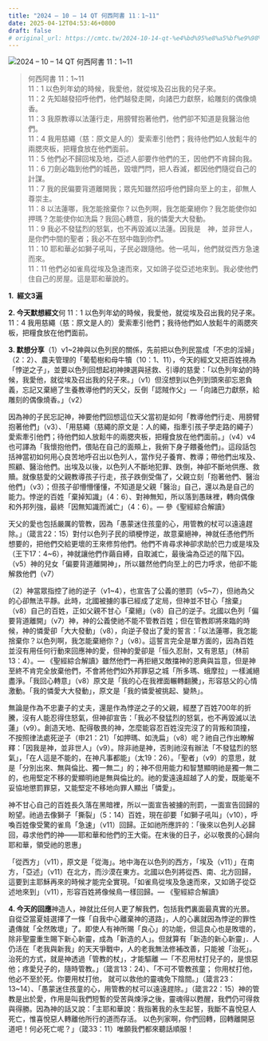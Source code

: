 ```yaml
---
title: "2024 – 10 – 14 QT 何西阿書 11：1~11"
date: 2025-04-12T04:53:46+0800
draft: false
# original_url: https://cmtc.tw/2024-10-14-qt-%e4%bd%95%e8%a5%bf%e9%98%bf%e6%9b%b8-11%ef%bc%9a111
---
```


![2024 – 10 – 14 QT 何西阿書 11：1\~11](/images/qt.jpg  "2024 – 10 – 14 QT 何西阿書 11：1\~11")

> 何西阿書 11：1\~11  
> 11：1 以色列年幼的時候，我愛他，就從埃及召出我的兒子來。  
> 11：2 先知越發招呼他們，他們越發走開，向諸巴力獻祭，給雕刻的偶像燒香。  
> 11：3 我原教導以法蓮行走，用膀臂抱著他們，他們卻不知道是我醫治他們。  
> 11：4 我用慈繩（慈：原文是人的）愛索牽引他們；我待他們如人放鬆牛的兩腮夾板，把糧食放在他們面前。  
> 11：5 他們必不歸回埃及地，亞述人卻要作他們的王，因他們不肯歸向我。  
> 11：6 刀劍必臨到他們的城邑，毀壞門閂，把人吞滅，都因他們隨從自己的計謀。  
> 11：7 我的民偏要背道離開我；眾先知雖然招呼他們歸向至上的主，卻無人尊崇主。  
> 11：8 以法蓮哪，我怎能捨棄你？以色列啊，我怎能棄絕你？我怎能使你如押瑪？怎能使你如洗扁？我回心轉意，我的憐愛大大發動。  
> 11：9 我必不發猛烈的怒氣，也不再毀滅以法蓮。因我是　神，並非世人，是你們中間的聖者；我必不在怒中臨到你們。  
> 11：10 耶和華必如獅子吼叫，子民必跟隨他。他一吼叫，他們就從西方急速而來。  
> 11：11 他們必如雀鳥從埃及急速而來，又如鴿子從亞述地來到。我必使他們住自己的房屋。這是耶和華說的。

**1.  經文3遍**

**2. 今天默想經文**何 11：1 以色列年幼的時候，我愛他，就從埃及召出我的兒子來。  
11：4 我用慈繩（慈：原文是人的）愛索牽引他們；我待他們如人放鬆牛的兩腮夾板，把糧食放在他們面前。

**3. 默想分享**（1）v1\~2神與以色列民的關係，先前把以色列民當成「不忠的淫婦」（2：2）、農夫管理的「葡萄樹和母牛犢（10：1、11），今天的經文又把百姓視為「悖逆之子」，並要以色列回想起初神揀選與拯救、引導的慈愛：「以色列年幼的時候，我愛他，就從埃及召出我的兒子來。」（v1）但沒想到以色列到頭來卻忘恩負義，忘記又棄絕了生養教導他們的天父，反倒「認賊作父」—「向諸巴力獻祭，給雕刻的偶像燒香。」（v2）

因為神的子民忘記神，神要他們回想這位天父當初是如何「教導他們行走、用膀臂抱著他們」（v3）、「用慈繩（慈繩的原文是：人的繩，指牽引孩子學走路的繩子）愛索牽引他們；待他們如人放鬆牛的兩腮夾板，把糧食放在他們面前。」（v4）v4也可譯為「我懷抱他們，偎貼在自己的面頰上，我俯下身子餵養他們」。這段話包括神當初如何用心良苦地呼召出以色列人，當作兒子養育、教導；帶他們出埃及、照顧、醫治他們。出埃及以後，以色列人不斷地犯罪、跌倒，神卻不斷地供應、救贖。就像慈愛的父親教導孩子行走，孩子跌倒受傷了，父親立刻「抱著他們、醫治他們」（v3）；但孩子卻懵懵懂懂，不知道是父親「醫治」自己，還以為是自己的能力。悖逆的百姓「棄掉知識」（4：6）、對神無知，所以落到愚昧裡，轉向偶像和外邦列強，最終「因無知識而滅亡」（4：6）。— 參《聖經綜合解讀》

天父的愛也包括嚴厲的管教，因為「愚蒙迷住孩童的心，用管教的杖可以遠遠趕除。」（箴言22：15）對付以色列子民的頑梗悖逆，故意棄絕神，神就任憑他們所想要的，把他們交給更壞的王來修剪他們。他們不肯尋求神卻求助於巴力或是埃及（王下17：4\~6），神就讓他們作繭自縛，自取滅亡，最後淪為亞述的階下囚。（v5）神的兒女「偏要背道離開神」，所以雖然他們向至上的巴力呼求，他卻不能解救他們（v7）

（2）神當眾指控了祂的逆子（v1\~4），也宣告了公義的懲罰（v5\~7），但祂為父的心卻無法平靜。此時，北國被擄的事已經成了定局，但神並不甘心「捨棄」（v8）自己的百姓，正如父親不甘心「棄絕」（v8）自己的逆子。北國以色列「偏要背道離開」（v7）神，神的公義使祂不能不管教百姓；但在管教即將來臨的時候，神的憐愛卻「大大發動」（v8），向逆子發出了愛的誓言：「以法蓮哪，我怎能捨棄你？以色列啊，我怎能棄絕你？」（v8）。這誓言完全是單方面的，因為百姓並沒有用任何行動來回應神的愛，但神的愛卻是「恒久忍耐，又有恩慈」（林前13：4）。— 《聖經綜合解讀》雖然他們一再拒絕又敵擋神的恩典與旨意，但是神至終不肯完全放棄他們，不會將他們如外邦罪惡之城「所多瑪、蛾摩拉」一樣滅絕盡淨。「我回心轉意」（v8）原文是「我的心在我裡面輾轉翻騰」，形容慈父的心情激動。「我的憐愛大大發動」，原文是「我的憐愛被挑起、變熱」。

無論是作為不忠妻子的丈夫，還是作為悖逆之子的父親，經歷了百姓700年的折騰，沒有人能忍得住怒氣，但神卻宣告：「我必不發猛烈的怒氣，也不再毀滅以法蓮」（v9）。創造天地、配得敬畏的神，怎麼能容忍百姓沒完沒了的背叛和頂撞，不按照律法處死逆子（申21：21）「如押瑪、如洗扁」（v8）呢？祂自己作出瞭解釋：「因我是神，並非世人」（v9）。除非祂是神，否則祂沒有辦法「不發猛烈的怒氣」，「在人這是不能的，在神凡事都能」（太19：26）。「聖者」（v9）的意思，就是「分別出來、無與倫比、獨一無二」的；神不但用能力和智慧顯明祂是獨一無二的，也用堅定不移的愛顯明祂是無與倫比的。祂的愛遠遠超越了人的愛，既能毫不妥協地懲罰罪惡，又能堅定不移地向罪人顯出「憐愛」。

神不甘心自己的百姓長久落在黑暗裡，所以一面宣告被擄的刑罰，一面宣告回歸的盼望。祂過去像獅子「撕裂」（5：14）百姓，現在卻要「如獅子吼叫」（v10），呼喚百姓像受驚的雀鳥「急速」（v11）回歸。正如祂所應許的：「後來以色列人必歸回，尋求他們的神——耶和華和他們的王大衛。在末後的日子，必以敬畏的心歸向耶和華，領受祂的恩惠」

「從西方」（v11），原文是「從海」。地中海在以色列的西方，「埃及（v11）」在南方，「亞述」（v11）在北方，而沙漠在東方。北國以色列將從西、南、北方回歸，這要到主耶穌再來的時候才能完全實現。「如雀鳥從埃及急速而來，又如鴿子從亞述地來到」（v11），形容百姓將像候鳥一樣回歸。— 《聖經綜合解讀》

**4. 今天的回應**神造人，神就比任何人更了解我們，包括我們裏面最真實的光景。自從亞當夏娃選擇了一條「自我中心離棄神的道路」，人的心裏就因為悖逆的罪性遺傳就「全然敗壞」了。即使人有神所賜「良心」的功能，但這良心也是敗壞的，除非聖靈重生賜下新心新靈，成為「新造的人」。但就算有「新造的新心新靈」．人仍活在「老我與新我」的天天爭戰中，人的老我無法修補改善，只能被「治死」。治死的方式，就是神透過「管教的杖」，才能驅離 —「不忍用杖打兒子的，是恨惡他；疼愛兒子的，隨時管教。」（箴言13：24）、「不可不管教孩童； 你用杖打他，他必不至於死。你要用杖打他， 就可以救他的靈魂免下陰間。」（箴言23：13\~14）、「愚蒙迷住孩童的心，用管教的杖可以遠遠趕除。」（箴言22：15）神的管教是出於愛，作用是叫我們短暫的受苦與煉淨之後，靈魂得以甦醒，我們仍可得救與得勝。因為神的話又說：「主耶和華說：我指著我的永生起誓，我斷不喜悅惡人死亡，惟喜悅惡人轉離他所行的道而存活。 以色列家啊，你們回轉，回轉離開惡道吧！何必死亡呢？」（箴33：11）唯願我們都來聽話順服！